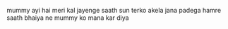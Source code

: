 mummy ayi hai meri
kal jayenge saath
sun terko akela jana padega 
hamre saath bhaiya ne mummy ko mana kar diya 
